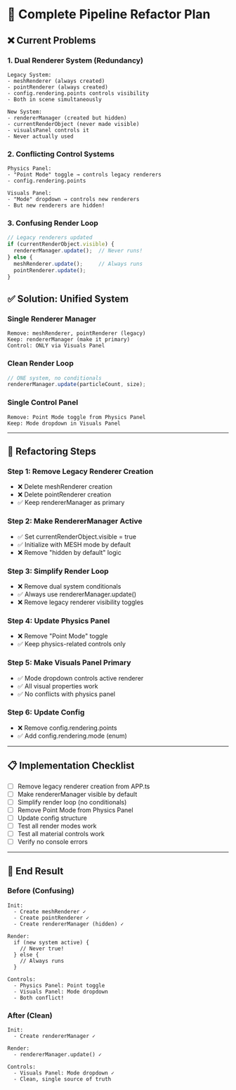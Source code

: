 # 🔧 Complete Pipeline Refactor Plan

## ❌ Current Problems

### 1. **Dual Renderer System** (Redundancy)
```
Legacy System:
- meshRenderer (always created)
- pointRenderer (always created)
- config.rendering.points controls visibility
- Both in scene simultaneously

New System:
- rendererManager (created but hidden)
- currentRenderObject (never made visible)
- visualsPanel controls it
- Never actually used
```

### 2. **Conflicting Control Systems**
```
Physics Panel:
- "Point Mode" toggle → controls legacy renderers
- config.rendering.points

Visuals Panel:
- "Mode" dropdown → controls new renderers
- But new renderers are hidden!
```

### 3. **Confusing Render Loop**
```typescript
// Legacy renderers updated
if (currentRenderObject.visible) {
  rendererManager.update();  // Never runs!
} else {
  meshRenderer.update();     // Always runs
  pointRenderer.update();
}
```

## ✅ Solution: Unified System

### **Single Renderer Manager**
```
Remove: meshRenderer, pointRenderer (legacy)
Keep: rendererManager (make it primary)
Control: ONLY via Visuals Panel
```

### **Clean Render Loop**
```typescript
// ONE system, no conditionals
rendererManager.update(particleCount, size);
```

### **Single Control Panel**
```
Remove: Point Mode toggle from Physics Panel
Keep: Mode dropdown in Visuals Panel
```

---

## 🔨 Refactoring Steps

### Step 1: Remove Legacy Renderer Creation
- ❌ Delete meshRenderer creation
- ❌ Delete pointRenderer creation
- ✅ Keep rendererManager as primary

### Step 2: Make RendererManager Active
- ✅ Set currentRenderObject.visible = true
- ✅ Initialize with MESH mode by default
- ❌ Remove "hidden by default" logic

### Step 3: Simplify Render Loop
- ❌ Remove dual system conditionals
- ✅ Always use rendererManager.update()
- ❌ Remove legacy renderer visibility toggles

### Step 4: Update Physics Panel
- ❌ Remove "Point Mode" toggle
- ✅ Keep physics-related controls only

### Step 5: Make Visuals Panel Primary
- ✅ Mode dropdown controls active renderer
- ✅ All visual properties work
- ✅ No conflicts with physics panel

### Step 6: Update Config
- ❌ Remove config.rendering.points
- ✅ Add config.rendering.mode (enum)

---

## 📋 Implementation Checklist

- [ ] Remove legacy renderer creation from APP.ts
- [ ] Make rendererManager visible by default
- [ ] Simplify render loop (no conditionals)
- [ ] Remove Point Mode from Physics Panel
- [ ] Update config structure
- [ ] Test all render modes work
- [ ] Test all material controls work
- [ ] Verify no console errors

---

## 🎯 End Result

### **Before** (Confusing)
```
Init:
  - Create meshRenderer ✓
  - Create pointRenderer ✓
  - Create rendererManager (hidden) ✓
  
Render:
  if (new system active) {
    // Never true!
  } else {
    // Always runs
  }
  
Controls:
  - Physics Panel: Point toggle
  - Visuals Panel: Mode dropdown
  - Both conflict!
```

### **After** (Clean)
```
Init:
  - Create rendererManager ✓
  
Render:
  - rendererManager.update() ✓
  
Controls:
  - Visuals Panel: Mode dropdown ✓
  - Clean, single source of truth
```

